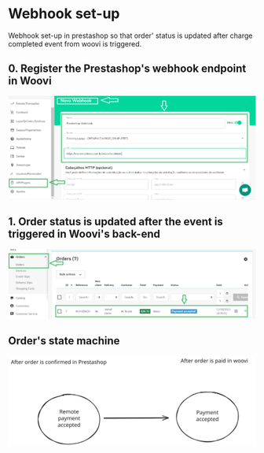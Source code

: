 # Webhook set-up

Webhook set-up in prestashop so that order' status is updated after charge completed event from woovi is triggered.

## 0. Register the Prestashop's webhook endpoint in Woovi

![Registering webhook endpoint in woovi](./media/webhook-set-up-step-0.PNG "step 0")

## 1. Order status is updated after the event is triggered in Woovi's back-end

![Order status updated in prestashop after webhook endpoint is triggered](./media/webhook-set-up-step-1.PNG "step 1")

## Order's state machine

![Order's state machine](./media/order-state-machine.svg "order state machine")